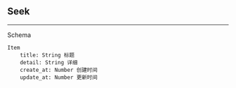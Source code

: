 ## Seek
---

Schema

    Item
        title: String 标题
        detail: String 详细
        create_at: Number 创建时间
        update_at: Number 更新时间

